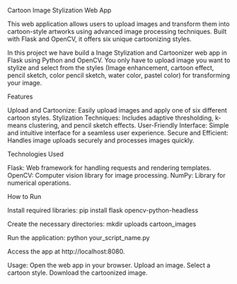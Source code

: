 Cartoon Image Stylization Web App

This web application allows users to upload images and transform them into cartoon-style artworks using advanced image processing techniques. Built with Flask and OpenCV, it offers six unique cartoonizing styles.

In this project we have build a Inage Stylization and Cartoonizer web app in Flask using Python and OpenCV. You only have to upload image you want to stylize and
select from the styles (Image enhancement, cartoon effect, pencil sketch, color pencil sketch, water color, pastel color) for transforming your image.

Features

Upload and Cartoonize: Easily upload images and apply one of six different cartoon styles.
Stylization Techniques: Includes adaptive thresholding, k-means clustering, and pencil sketch effects.
User-Friendly Interface: Simple and intuitive interface for a seamless user experience.
Secure and Efficient: Handles image uploads securely and processes images quickly.

Technologies Used

Flask: Web framework for handling requests and rendering templates.
OpenCV: Computer vision library for image processing.
NumPy: Library for numerical operations.

How to Run

Install required libraries:  pip install flask opencv-python-headless 

Create the necessary directories:  mkdir uploads cartoon_images

Run the application:  python your_script_name.py

Access the app at http://localhost:8080.

Usage:
Open the web app in your browser.
Upload an image.
Select a cartoon style.
Download the cartoonized image.
